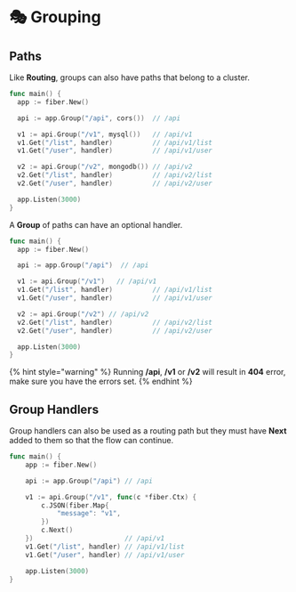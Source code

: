 # 🎭 Grouping

## Paths

Like **Routing**, groups can also have paths that belong to a cluster.

```go
func main() {
  app := fiber.New()

  api := app.Group("/api", cors())  // /api

  v1 := api.Group("/v1", mysql())   // /api/v1
  v1.Get("/list", handler)          // /api/v1/list
  v1.Get("/user", handler)          // /api/v1/user

  v2 := api.Group("/v2", mongodb()) // /api/v2
  v2.Get("/list", handler)          // /api/v2/list
  v2.Get("/user", handler)          // /api/v2/user

  app.Listen(3000)
}
```

A **Group** of paths can have an optional handler.

```go
func main() {
  app := fiber.New()

  api := app.Group("/api")  // /api

  v1 := api.Group("/v1")   // /api/v1
  v1.Get("/list", handler)          // /api/v1/list
  v1.Get("/user", handler)          // /api/v1/user

  v2 := api.Group("/v2") // /api/v2
  v2.Get("/list", handler)          // /api/v2/list
  v2.Get("/user", handler)          // /api/v2/user

  app.Listen(3000)
}
```

{% hint style="warning" %}
Running **/api**, **/v1** or **/v2** will result in **404** error, make sure you have the errors set.
{% endhint %}

## Group Handlers

Group handlers can also be used as a routing path but they must have **Next** added to them so that the flow can continue.

```go
func main() {
    app := fiber.New()

    api := app.Group("/api") // /api

    v1 := api.Group("/v1", func(c *fiber.Ctx) {
        c.JSON(fiber.Map{
            "message": "v1",
        })
        c.Next()
    })                       // /api/v1
    v1.Get("/list", handler) // /api/v1/list
    v1.Get("/user", handler) // /api/v1/user

    app.Listen(3000)
}
```

